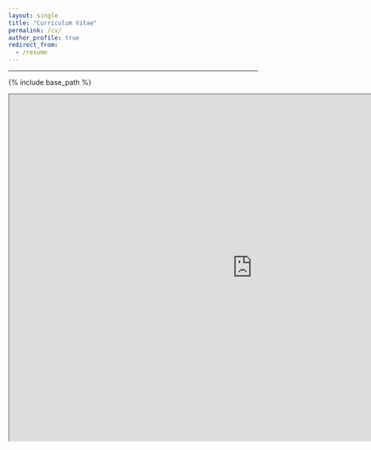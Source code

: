 ```yaml
---
layout: single
title: "Curriculum Vitae"
permalink: /cv/
author_profile: true
redirect_from:
  - /resume
---
```

---

{% include base_path %}

<iframe src="https://www.dropbox.com/s/772vlc4t0ng6exf/Resume.pdf?raw=1" height = "700"
        width = "980"></iframe>
